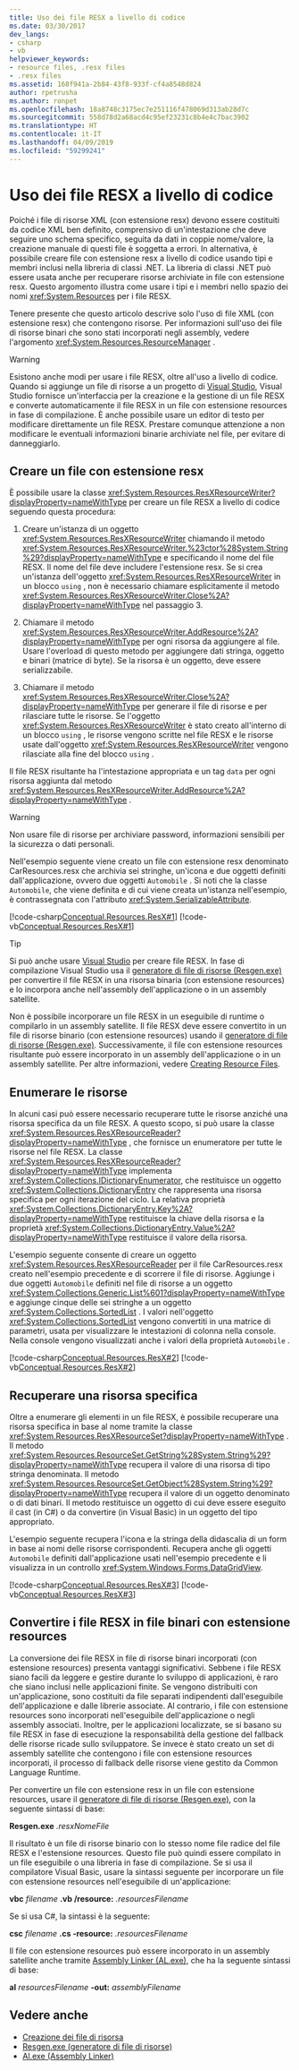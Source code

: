 ```yaml
---
title: Uso dei file RESX a livello di codice
ms.date: 03/30/2017
dev_langs:
- csharp
- vb
helpviewer_keywords:
- resource files, .resx files
- .resx files
ms.assetid: 168f941a-2b84-43f8-933f-cf4a8548d824
author: rpetrusha
ms.author: ronpet
ms.openlocfilehash: 18a8748c3175ec7e251116f478069d313ab28d7c
ms.sourcegitcommit: 558d78d2a68acd4c95ef23231c8b4e4c7bac3902
ms.translationtype: HT
ms.contentlocale: it-IT
ms.lasthandoff: 04/09/2019
ms.locfileid: "59299241"
---
```

# <a name="working-with-resx-files-programmatically"></a>Uso dei file RESX a livello di codice
Poiché i file di risorse XML (con estensione resx) devono essere costituiti da codice XML ben definito, comprensivo di un'intestazione che deve seguire uno schema specifico, seguita da dati in coppie nome/valore, la creazione manuale di questi file è soggetta a errori. In alternativa, è possibile creare file con estensione resx a livello di codice usando tipi e membri inclusi nella libreria di classi .NET. La libreria di classi .NET può essere usata anche per recuperare risorse archiviate in file con estensione resx. Questo argomento illustra come usare i tipi e i membri nello spazio dei nomi <xref:System.Resources> per i file RESX.

 Tenere presente che questo articolo descrive solo l'uso di file XML (con estensione resx) che contengono risorse. Per informazioni sull'uso dei file di risorse binari che sono stati incorporati negli assembly, vedere l'argomento <xref:System.Resources.ResourceManager> .

> [!WARNING]
> Esistono anche modi per usare i file RESX, oltre all'uso a livello di codice. Quando si aggiunge un file di risorse a un progetto di [Visual Studio](https://visualstudio.microsoft.com/vs/?utm_medium=microsoft&utm_source=docs.microsoft.com&utm_campaign=inline+link), Visual Studio fornisce un'interfaccia per la creazione e la gestione di un file RESX e converte automaticamente il file RESX in un file con estensione resources in fase di compilazione. È anche possibile usare un editor di testo per modificare direttamente un file RESX. Prestare comunque attenzione a non modificare le eventuali informazioni binarie archiviate nel file, per evitare di danneggiarlo.

## <a name="create-a-resx-file"></a>Creare un file con estensione resx

È possibile usare la classe <xref:System.Resources.ResXResourceWriter?displayProperty=nameWithType> per creare un file RESX a livello di codice seguendo questa procedura:

1. Creare un'istanza di un oggetto <xref:System.Resources.ResXResourceWriter> chiamando il metodo <xref:System.Resources.ResXResourceWriter.%23ctor%28System.String%29?displayProperty=nameWithType> e specificando il nome del file RESX. Il nome del file deve includere l'estensione resx. Se si crea un'istanza dell'oggetto <xref:System.Resources.ResXResourceWriter> in un blocco `using` , non è necessario chiamare esplicitamente il metodo <xref:System.Resources.ResXResourceWriter.Close%2A?displayProperty=nameWithType> nel passaggio 3.

2. Chiamare il metodo <xref:System.Resources.ResXResourceWriter.AddResource%2A?displayProperty=nameWithType> per ogni risorsa da aggiungere al file. Usare l'overload di questo metodo per aggiungere dati stringa, oggetto e binari (matrice di byte). Se la risorsa è un oggetto, deve essere serializzabile.

3. Chiamare il metodo <xref:System.Resources.ResXResourceWriter.Close%2A?displayProperty=nameWithType> per generare il file di risorse e per rilasciare tutte le risorse. Se l'oggetto <xref:System.Resources.ResXResourceWriter> è stato creato all'interno di un blocco `using` , le risorse vengono scritte nel file RESX e le risorse usate dall'oggetto <xref:System.Resources.ResXResourceWriter> vengono rilasciate alla fine del blocco `using` .

Il file RESX risultante ha l'intestazione appropriata e un tag `data` per ogni risorsa aggiunta dal metodo <xref:System.Resources.ResXResourceWriter.AddResource%2A?displayProperty=nameWithType> .

> [!WARNING]
> Non usare file di risorse per archiviare password, informazioni sensibili per la sicurezza o dati personali.

Nell'esempio seguente viene creato un file con estensione resx denominato CarResources.resx che archivia sei stringhe, un'icona e due oggetti definiti dall'applicazione, ovvero due oggetti `Automobile` . Si noti che la classe `Automobile`, che viene definita e di cui viene creata un'istanza nell'esempio, è contrassegnata con l'attributo <xref:System.SerializableAttribute>.

[!code-csharp[Conceptual.Resources.ResX#1](../../../samples/snippets/csharp/VS_Snippets_CLR/conceptual.resources.resx/cs/create1.cs#1)]
[!code-vb[Conceptual.Resources.ResX#1](../../../samples/snippets/visualbasic/VS_Snippets_CLR/conceptual.resources.resx/vb/create1.vb#1)]

> [!TIP]
> Si può anche usare [Visual Studio](https://visualstudio.microsoft.com/vs/?utm_medium=microsoft&utm_source=docs.microsoft.com&utm_campaign=inline+link) per creare file RESX. In fase di compilazione Visual Studio usa il [generatore di file di risorse (Resgen.exe)](../../../docs/framework/tools/resgen-exe-resource-file-generator.md) per convertire il file RESX in una risorsa binaria (con estensione resources) e lo incorpora anche nell'assembly dell'applicazione o in un assembly satellite.

Non è possibile incorporare un file RESX in un eseguibile di runtime o compilarlo in un assembly satellite. Il file RESX deve essere convertito in un file di risorse binario (con estensione resources) usando il [generatore di file di risorse (Resgen.exe)](../../../docs/framework/tools/resgen-exe-resource-file-generator.md). Successivamente, il file con estensione resources risultante può essere incorporato in un assembly dell'applicazione o in un assembly satellite. Per altre informazioni, vedere [Creating Resource Files](../../../docs/framework/resources/creating-resource-files-for-desktop-apps.md).

## <a name="enumerate-resources"></a>Enumerare le risorse
 In alcuni casi può essere necessario recuperare tutte le risorse anziché una risorsa specifica da un file RESX. A questo scopo, si può usare la classe <xref:System.Resources.ResXResourceReader?displayProperty=nameWithType> , che fornisce un enumeratore per tutte le risorse nel file RESX. La classe <xref:System.Resources.ResXResourceReader?displayProperty=nameWithType> implementa <xref:System.Collections.IDictionaryEnumerator>, che restituisce un oggetto <xref:System.Collections.DictionaryEntry> che rappresenta una risorsa specifica per ogni iterazione del ciclo. La relativa proprietà <xref:System.Collections.DictionaryEntry.Key%2A?displayProperty=nameWithType> restituisce la chiave della risorsa e la proprietà <xref:System.Collections.DictionaryEntry.Value%2A?displayProperty=nameWithType> restituisce il valore della risorsa.

 L'esempio seguente consente di creare un oggetto <xref:System.Resources.ResXResourceReader> per il file CarResources.resx creato nell'esempio precedente e di scorrere il file di risorse. Aggiunge i due oggetti `Automobile` definiti nel file di risorse a un oggetto <xref:System.Collections.Generic.List%601?displayProperty=nameWithType> e aggiunge cinque delle sei stringhe a un oggetto <xref:System.Collections.SortedList> . I valori nell'oggetto <xref:System.Collections.SortedList> vengono convertiti in una matrice di parametri, usata per visualizzare le intestazioni di colonna nella console. Nella console vengono visualizzati anche i valori della proprietà `Automobile` .

 [!code-csharp[Conceptual.Resources.ResX#2](../../../samples/snippets/csharp/VS_Snippets_CLR/conceptual.resources.resx/cs/enumerate1.cs#2)]
 [!code-vb[Conceptual.Resources.ResX#2](../../../samples/snippets/visualbasic/VS_Snippets_CLR/conceptual.resources.resx/vb/enumerate1.vb#2)]

## <a name="retrieve-a-specific-resource"></a>Recuperare una risorsa specifica
 Oltre a enumerare gli elementi in un file RESX, è possibile recuperare una risorsa specifica in base al nome tramite la classe <xref:System.Resources.ResXResourceSet?displayProperty=nameWithType> . Il metodo <xref:System.Resources.ResourceSet.GetString%28System.String%29?displayProperty=nameWithType> recupera il valore di una risorsa di tipo stringa denominata. Il metodo <xref:System.Resources.ResourceSet.GetObject%28System.String%29?displayProperty=nameWithType> recupera il valore di un oggetto denominato o di dati binari. Il metodo restituisce un oggetto di cui deve essere eseguito il cast (in C#) o da convertire (in Visual Basic) in un oggetto del tipo appropriato.

 L'esempio seguente recupera l'icona e la stringa della didascalia di un form in base ai nomi delle risorse corrispondenti. Recupera anche gli oggetti `Automobile` definiti dall'applicazione usati nell'esempio precedente e li visualizza in un controllo <xref:System.Windows.Forms.DataGridView>.

 [!code-csharp[Conceptual.Resources.ResX#3](../../../samples/snippets/csharp/VS_Snippets_CLR/conceptual.resources.resx/cs/retrieve1.cs#3)]
 [!code-vb[Conceptual.Resources.ResX#3](../../../samples/snippets/visualbasic/VS_Snippets_CLR/conceptual.resources.resx/vb/retrieve1.vb#3)]

## <a name="convert-resx-files-to-binary-resources-files"></a>Convertire i file RESX in file binari con estensione resources
 La conversione dei file RESX in file di risorse binari incorporati (con estensione resources) presenta vantaggi significativi. Sebbene i file RESX siano facili da leggere e gestire durante lo sviluppo di applicazioni, è raro che siano inclusi nelle applicazioni finite. Se vengono distribuiti con un'applicazione, sono costituiti da file separati indipendenti dall'eseguibile dell'applicazione e dalle librerie associate. Al contrario, i file con estensione resources sono incorporati nell'eseguibile dell'applicazione o negli assembly associati. Inoltre, per le applicazioni localizzate, se si basano su file RESX in fase di esecuzione la responsabilità della gestione del fallback delle risorse ricade sullo sviluppatore. Se invece è stato creato un set di assembly satellite che contengono i file con estensione resources incorporati, il processo di fallback delle risorse viene gestito da Common Language Runtime.

 Per convertire un file con estensione resx in un file con estensione resources, usare il [generatore di file di risorse (Resgen.exe)](../../../docs/framework/tools/resgen-exe-resource-file-generator.md), con la seguente sintassi di base:

 **Resgen.exe** *.resxNomeFile*

 Il risultato è un file di risorse binario con lo stesso nome file radice del file RESX e l'estensione resources. Questo file può quindi essere compilato in un file eseguibile o una libreria in fase di compilazione. Se si usa il compilatore Visual Basic, usare la sintassi seguente per incorporare un file con estensione resources nell'eseguibile di un'applicazione:

 **vbc** *filename* **.vb /resource:** *.resourcesFilename*

 Se si usa C#, la sintassi è la seguente:

 **csc** *filename* **.cs -resource:** *.resourcesFilename*

 Il file con estensione resources può essere incorporato in un assembly satellite anche tramite [Assembly Linker (AL.exe)](../../../docs/framework/tools/al-exe-assembly-linker.md), che ha la seguente sintassi di base:

 **al** *resourcesFilename* **-out:** *assemblyFilename*

## <a name="see-also"></a>Vedere anche

- [Creazione dei file di risorsa](../../../docs/framework/resources/creating-resource-files-for-desktop-apps.md)
- [Resgen.exe (generatore di file di risorse)](../../../docs/framework/tools/resgen-exe-resource-file-generator.md)
- [Al.exe (Assembly Linker)](../../../docs/framework/tools/al-exe-assembly-linker.md)
